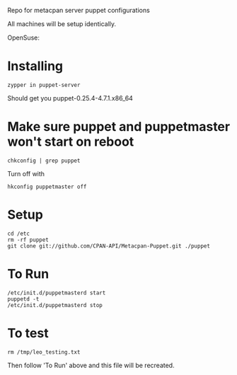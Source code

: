 Repo for metacpan server puppet configurations

All machines will be setup identically.

OpenSuse:

# Installing
    zypper in puppet-server

Should get you puppet-0.25.4-4.7.1.x86_64

# Make sure puppet and puppetmaster won't start on reboot
    chkconfig | grep puppet

Turn off with

    hkconfig puppetmaster off

# Setup
    cd /etc
    rm -rf puppet
    git clone git://github.com/CPAN-API/Metacpan-Puppet.git ./puppet

# To Run
    /etc/init.d/puppetmasterd start
    puppetd -t
    /etc/init.d/puppetmasterd stop

# To test
    rm /tmp/leo_testing.txt
Then follow 'To Run' above and this file will be recreated.


